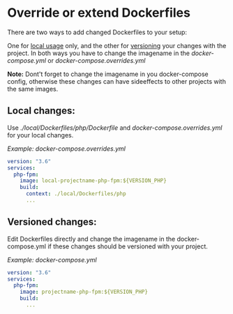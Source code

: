 # Override or extend Dockerfiles

There are two ways to add changed Dockerfiles to your setup:

One for [local usage](#local-changes) only, and the other for [versioning](#versioning-changes) your changes with the project. In both ways you have to change the imagename in the _docker-compose.yml_ or _docker-compose.overrides.yml_

**Note:** Dont't forget to change the imagename in you docker-compose config, otherwise these changes can have sideeffects to other projects with the same images.

## Local changes:
Use _./local/Dockerfiles/php/Dockerfile_ and _docker-compose.overrides.yml_ for your local changes.

_Example: docker-compose.overrides.yml_

```yaml
version: "3.6"
services:
  php-fpm:
    image: local-projectname-php-fpm:${VERSION_PHP}
    build:
      context: ./local/Dockerfiles/php
      ...
```

## Versioned changes:
Edit Dockerfiles directly and change the imagename in the docker-compose.yml if these changes should be versioned with your project.

_Example: docker-compose.yml_

```yaml
version: "3.6"
services:
  php-fpm:
    image: projectname-php-fpm:${VERSION_PHP}
    build:
      ...
```
